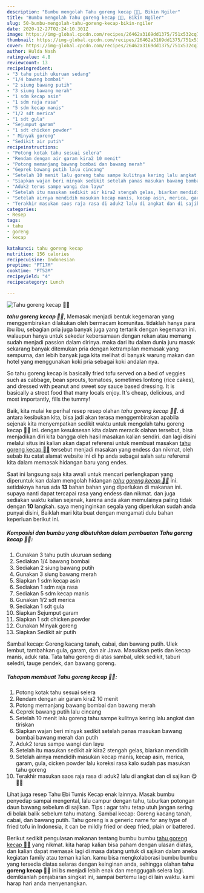 ```yaml
---
description: "Bumbu mengolah Tahu goreng kecap 👌🏻, Bikin Ngiler"
title: "Bumbu mengolah Tahu goreng kecap 👌🏻, Bikin Ngiler"
slug: 50-bumbu-mengolah-tahu-goreng-kecap-bikin-ngiler
date: 2020-12-27T02:24:10.301Z
image: https://img-global.cpcdn.com/recipes/26462a3169dd1375/751x532cq70/tahu-goreng-kecap-👌🏻-foto-resep-utama.jpg
thumbnail: https://img-global.cpcdn.com/recipes/26462a3169dd1375/751x532cq70/tahu-goreng-kecap-👌🏻-foto-resep-utama.jpg
cover: https://img-global.cpcdn.com/recipes/26462a3169dd1375/751x532cq70/tahu-goreng-kecap-👌🏻-foto-resep-utama.jpg
author: Hulda Nash
ratingvalue: 4.8
reviewcount: 13
recipeingredient:
- "3 tahu putih ukuruan sedang"
- "1/4 bawang bombai"
- "2 siung bawang putih"
- "3 siung bawang merah"
- "1 sdm kecap asin"
- "1 sdm raja rasa"
- "5 sdm kecap manis"
- "1/2 sdt merica"
- "1 sdt gula"
- "Sejumput garam"
- "1 sdt chicken powder"
- " Minyak goreng"
- "Sedikit air putih"
recipeinstructions:
- "Potong kotak tahu sesuai selera"
- "Rendam dengan air garam kira2 10 menit"
- "Potong memanjang bawang bombai dan bawang merah"
- "Geprek bawang putih lalu cincang"
- "Setelah 10 menit lalu goreng tahu sampe kulitnya kering lalu angkat dan tiriskan"
- "Siapkan wajan beri minyak sedikit setelah panas masukan bawang bombai bawang merah dan putih"
- "Aduk2 terus sampe wangi dan layu"
- "Setelah itu masukan sedikit air kira2 stengah gelas, biarkan mendidih"
- "Setelah airnya mendidih masukan kecap manis, kecap asin, merica, garam, gula, cicken powder lalu koreksi rasa kalo sudah pas masukan tahu goreng"
- "Terakhir masukan saos raja rasa di aduk2 lalu di angkat dan di sajikan 😋👍🏻"
categories:
- Resep
tags:
- tahu
- goreng
- kecap

katakunci: tahu goreng kecap 
nutrition: 156 calories
recipecuisine: Indonesian
preptime: "PT17M"
cooktime: "PT52M"
recipeyield: "4"
recipecategory: Lunch

---
```



![Tahu goreng kecap 👌🏻](https://img-global.cpcdn.com/recipes/26462a3169dd1375/751x532cq70/tahu-goreng-kecap-👌🏻-foto-resep-utama.jpg)

<b><i>tahu goreng kecap 👌🏻</i></b>, Memasak menjadi bentuk kegemaran yang menggembirakan dilakukan oleh bermacam komunitas. tidaklah hanya para ibu ibu, sebagian pria juga banyak juga yang tertarik dengan kegemaran ini. walaupun hanya untuk sekedar kebersamaan dengan rekan atau memang sudah menjadi passion dalam dirinya. maka dari itu dalam dunia juru masak sekarang banyak ditemukan pria dengan ketrampilan memasak yang sempurna, dan lebih banyak juga kita melihat di banyak warung makan dan hotel yang menggunakan koki pria sebagai koki andalan nya.

So tahu goreng kecap is basically fried tofu served on a bed of veggies such as cabbage, bean sprouts, tomatoes, sometimes lontong (rice cakes), and dressed with peanut and sweet soy sauce based dressing. It is basically a street food that many locals enjoy. It&#39;s cheap, delicious, and most importantly, fills the tummy!

Baik, kita mulai ke perihal resep resep olahan <i>tahu goreng kecap 👌🏻</i>. di antara kesibukan kita, bisa jadi akan terasa menggembirakan apabila sejenak kita menyempatkan sedikit waktu untuk mengolah tahu goreng kecap 👌🏻 ini. dengan kesuksesan kita dalam meracik olahan tersebut, bisa menjadikan diri kita bangga oleh hasil masakan kalian sendiri. dan lagi disini melalui situs ini kalian akan dapat referensi untuk membuat masakan <u>tahu goreng kecap 👌🏻</u> tersebut menjadi masakan yang endess dan nikmat, oleh sebab itu catat alamat website ini di hp anda sebagai salah satu referensi kita dalam memasak hidangan baru yang endes.


Saat ini langsung saja kita awali untuk mencari perlengkapan yang diperuntuk kan dalam mengolah hidangan <u><i>tahu goreng kecap 👌🏻</i></u> ini. setidaknya harus ada <b>13</b> bahan bahan yang diperlukan di makanan ini. supaya nanti dapat tercapai rasa yang endess dan nikmat. dan juga sediakan waktu kalian sejenak, karena anda akan memulainya paling tidak dengan <b>10</b> langkah. saya menginginkan segala yang diperlukan sudah anda punyai disini, Baiklah mari kita buat dengan mengamati dulu bahan keperluan berikut ini.

<!--inarticleads1-->

##### Komposisi dan bumbu yang dibutuhkan dalam pembuatan Tahu goreng kecap 👌🏻:

1. Gunakan 3 tahu putih ukuruan sedang
1. Sediakan 1/4 bawang bombai
1. Sediakan 2 siung bawang putih
1. Gunakan 3 siung bawang merah
1. Siapkan 1 sdm kecap asin
1. Sediakan 1 sdm raja rasa
1. Sediakan 5 sdm kecap manis
1. Gunakan 1/2 sdt merica
1. Sediakan 1 sdt gula
1. Siapkan Sejumput garam
1. Siapkan 1 sdt chicken powder
1. Gunakan  Minyak goreng
1. Siapkan Sedikit air putih


Sambal kecap: Goreng kacang tanah, cabai, dan bawang putih. Ulek lembut, tambahkan gula, garam, dan air Jawa. Masukkan petis dan kecap manis, aduk rata. Tata tahu goreng di atas sambal, ulek sedikit, taburi seledri, tauge pendek, dan bawang goreng. 

<!--inarticleads2-->

##### Tahapan membuat Tahu goreng kecap 👌🏻:

1. Potong kotak tahu sesuai selera
1. Rendam dengan air garam kira2 10 menit
1. Potong memanjang bawang bombai dan bawang merah
1. Geprek bawang putih lalu cincang
1. Setelah 10 menit lalu goreng tahu sampe kulitnya kering lalu angkat dan tiriskan
1. Siapkan wajan beri minyak sedikit setelah panas masukan bawang bombai bawang merah dan putih
1. Aduk2 terus sampe wangi dan layu
1. Setelah itu masukan sedikit air kira2 stengah gelas, biarkan mendidih
1. Setelah airnya mendidih masukan kecap manis, kecap asin, merica, garam, gula, cicken powder lalu koreksi rasa kalo sudah pas masukan tahu goreng
1. Terakhir masukan saos raja rasa di aduk2 lalu di angkat dan di sajikan 😋👍🏻


Lihat juga resep Tahu Ebi Tumis Kecap enak lainnya. Masak bumbu penyedap sampai mengental, lalu campur dengan tahu, taburkan potongan daun bawang sebelum di sajikan. Tips : agar tahu tetap utuh jangan sering di bolak balik sebelum tahu matang. Sambal kecap: Goreng kacang tanah, cabai, dan bawang putih. Tahu goreng is a generic name for any type of fried tofu in Indonesia, it can be mildly fried or deep fried, plain or battered. 

Berikut sedikit pengulasan makanan tentang bumbu bumbu <u>tahu goreng kecap 👌🏻</u> yang nikmat. kita harap kalian bisa paham dengan ulasan diatas, dan kalian dapat memasak lagi di masa datang untuk di sajikan dalam aneka kegiatan family atau teman kalian. kamu bisa mengkolaborasi bumbu bumbu yang tersedia diatas selaras dengan keinginan anda, sehingga olahan <b>tahu goreng kecap 👌🏻</b> ini bs menjadi lebih enak dan menggugah selera lagi. demikianlah penjabaran singkat ini, sampai bertemu lagi di lain waktu. kami harap hari anda menyenangkan.
